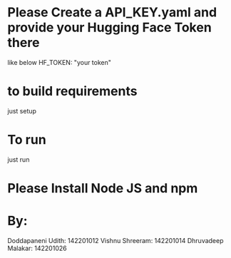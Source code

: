 # Please Create a API_KEY.yaml and provide your Hugging Face Token there
like below
HF_TOKEN: "your token"

# to build requirements
just setup

# To run
just run


# Please Install Node JS and npm

# By:
 Doddapaneni Udith: 142201012
 Vishnu Shreeram: 142201014
 Dhruvadeep Malakar: 142201026
